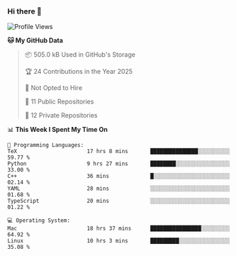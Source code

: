### Hi there 👋

<!--
**huayuan4396/huayuan4396** is a ✨ _special_ ✨ repository because its `README.md` (this file) appears on your GitHub profile.

Here are some ideas to get you started:

- 🔭 I’m currently working on ...
- 🌱 I’m currently learning ...
- 👯 I’m looking to collaborate on ...
- 🤔 I’m looking for help with ...
- 💬 Ask me about ...
- 📫 How to reach me: ...
- 😄 Pronouns: ...
- ⚡ Fun fact: ...
-->

<!--START_SECTION:waka-->
![Profile Views](http://img.shields.io/badge/Profile%20Views-0-blue)

**🐱 My GitHub Data** 

> 📦 505.0 kB Used in GitHub's Storage 
 > 
> 🏆 24 Contributions in the Year 2025
 > 
> 🚫 Not Opted to Hire
 > 
> 📜 11 Public Repositories 
 > 
> 🔑 12 Private Repositories 
 > 
📊 **This Week I Spent My Time On** 

```text
💬 Programming Languages: 
TeX                      17 hrs 8 mins       ███████████████░░░░░░░░░░   59.77 % 
Python                   9 hrs 27 mins       ████████░░░░░░░░░░░░░░░░░   33.00 % 
C++                      36 mins             █░░░░░░░░░░░░░░░░░░░░░░░░   02.14 % 
YAML                     28 mins             ░░░░░░░░░░░░░░░░░░░░░░░░░   01.68 % 
TypeScript               20 mins             ░░░░░░░░░░░░░░░░░░░░░░░░░   01.22 % 

💻 Operating System: 
Mac                      18 hrs 37 mins      ████████████████░░░░░░░░░   64.92 % 
Linux                    10 hrs 3 mins       █████████░░░░░░░░░░░░░░░░   35.08 % 
```


<!--END_SECTION:waka-->
